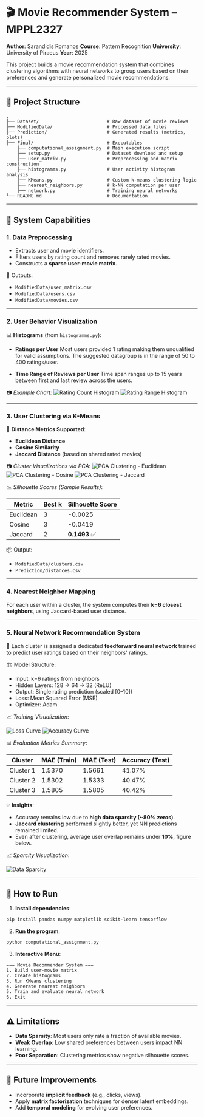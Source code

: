 # 🎬 Movie Recommender System – MPPL2327

**Author**: Sarandidis Romanos
**Course**: Pattern Recognition
**University**: University of Piraeus
**Year**: 2025

This project builds a movie recommendation system that combines clustering algorithms with neural networks to group users based on their preferences and generate personalized movie recommendations.

---

## 📁 Project Structure

```plaintext
.
├── Dataset/                         # Raw dataset of movie reviews
├── ModifiedData/                    # Processed data files
├── Prediction/                      # Generated results (metrics, plots)
├── Final/                           # Executables
    ├── computational_assignment.py  # Main execution script
    ├── setup.py                     # Dataset download and setup
    ├── user_matrix.py               # Preprocessing and matrix construction
    ├── histogramms.py               # User activity histogram analysis
    ├── KMeans.py                    # Custom k-means clustering logic
    ├── nearest_neighbors.py         # k-NN computation per user
    ├── network.py                   # Training neural networks
└── README.md                        # Documentation
```

---

## 🧠 System Capabilities

### 1. Data Preprocessing

* Extracts user and movie identifiers.
* Filters users by rating count and removes rarely rated movies.
* Constructs a **sparse user-movie matrix**.

📁 Outputs:

* `ModifiedData/user_matrix.csv`
* `ModifiedData/users.csv`
* `ModifiedData/movies.csv`

---

### 2. User Behavior Visualization

📊 **Histograms** (from `histogramms.py`):

* **Ratings per User**
  Most users provided 1 rating making them unqualified for valid assumptions. The suggested datagroup is in the range of 50 to 400 ratings/user.

* **Time Range of Reviews per User**
  Time span ranges up to 15 years between first and last review across the users.

📷 *Example Chart:*
![Rating Count Histogram](Figures/ratingsperUser50-400.png)
![Rating Range Histogram](Figures/dateRangeHistogram.png)

---

### 3. User Clustering via K-Means

📌 **Distance Metrics Supported**:

* **Euclidean Distance**
* **Cosine Similarity**
* **Jaccard Distance** (based on shared rated movies)

📷 *Cluster Visualizations via PCA*:
![PCA Clustering - Euclidean](Figures/euclideanScatter.png)
![PCA Clustering - Cosine](Figures/cosineScatter.png)
![PCA Clustering - Jaccard](Figures/jaccardScatter.png)

📉 *Silhouette Scores (Sample Results)*:

| Metric    | Best k | Silhouette Score |
| --------- | ------ | ---------------- |
| Euclidean | 3      | -0.0025          |
| Cosine    | 3      | -0.0419          |
| Jaccard   | 2      | **0.1493** ✅     |

📦 Output:

* `ModifiedData/clusters.csv`
* `Prediction/distances.csv`

---

### 4. Nearest Neighbor Mapping

For each user within a cluster, the system computes their **k=6 closest neighbors**, using Jaccard-based user distance.


---

### 5. Neural Network Recommendation System

🧠 Each cluster is assigned a dedicated **feedforward neural network** trained to predict user ratings based on their neighbors' ratings.

🏗️ Model Structure:

* Input: k=6 ratings from neighbors
* Hidden Layers: 128 → 64 → 32 (ReLU)
* Output: Single rating prediction (scaled \[0–10])
* Loss: Mean Squared Error (MSE)
* Optimizer: Adam

📈 *Training Visualization*:

![Loss Curve](Prediction/accuracy_curve_Cluster5.png)
![Accuracy Curve](Prediction/loss_curve_Cluster%205.png)

📊 *Evaluation Metrics Summary*:

| Cluster   | MAE (Train) | MAE (Test) | Accuracy (Test) |
| --------- | ----------- | ---------- | --------------- |
| Cluster 1 | 1.5370      | 1.5661     | 41.07%          |
| Cluster 2 | 1.5302      | 1.5333     | 40.47%          |
| Cluster 3 | 1.5805      | 1.5805     | 40.42%          |

💡 **Insights**:

* Accuracy remains low due to **high data sparsity (\~80% zeros)**.
* **Jaccard clustering** performed slightly better, yet NN predictions remained limited.
* Even after clustering, average user overlap remains under **10%**, figure below.

📈 *Sparcity Visualization*:

![Data Sparcity](Figures/sparcity.png)



---

## 🚀 How to Run

1. **Install dependencies**:

```bash
pip install pandas numpy matplotlib scikit-learn tensorflow
```

2. **Run the program**:

```bash
python computational_assignment.py
```

3. **Interactive Menu**:

```text
=== Movie Recommender System ===
1. Build user-movie matrix
2. Create histograms
3. Run KMeans clustering
4. Generate nearest neighbors
5. Train and evaluate neural network
6. Exit
```

---

## ⚠ Limitations

* **Data Sparsity**: Most users only rate a fraction of available movies.
* **Weak Overlap**: Low shared preferences between users impact NN learning.
* **Poor Separation**: Clustering metrics show negative silhouette scores.

---

## 🧪 Future Improvements

* Incorporate **implicit feedback** (e.g., clicks, views).
* Apply **matrix factorization** techniques for denser latent embeddings.
* Add **temporal modeling** for evolving user preferences.


